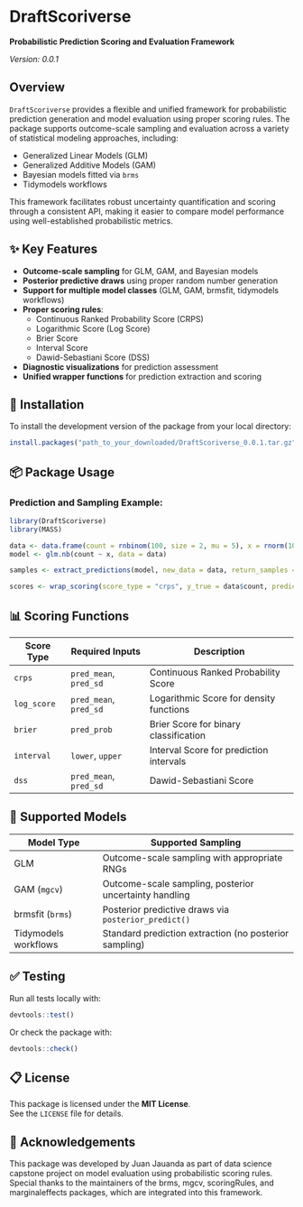 # DraftScoriverse

**Probabilistic Prediction Scoring and Evaluation Framework**

*Version: 0.0.1*

## Overview

`DraftScoriverse` provides a flexible and unified framework for probabilistic prediction generation and model evaluation using proper scoring rules. The package supports outcome-scale sampling and evaluation across a variety of statistical modeling approaches, including:

- Generalized Linear Models (GLM)
- Generalized Additive Models (GAM)
- Bayesian models fitted via `brms`
- Tidymodels workflows

This framework facilitates robust uncertainty quantification and scoring through a consistent API, making it easier to compare model performance using well-established probabilistic metrics.

## ✨ Key Features

- **Outcome-scale sampling** for GLM, GAM, and Bayesian models
- **Posterior predictive draws** using proper random number generation
- **Support for multiple model classes** (GLM, GAM, brmsfit, tidymodels workflows)
- **Proper scoring rules**:
  - Continuous Ranked Probability Score (CRPS)
  - Logarithmic Score (Log Score)
  - Brier Score
  - Interval Score
  - Dawid-Sebastiani Score (DSS)
- **Diagnostic visualizations** for prediction assessment
- **Unified wrapper functions** for prediction extraction and scoring

## 🚀 Installation

To install the development version of the package from your local directory:

```r
install.packages("path_to_your_downloaded/DraftScoriverse_0.0.1.tar.gz", repos = NULL, type = "source")
```

## 📦 Package Usage

### Prediction and Sampling Example:

```r
library(DraftScoriverse)
library(MASS)

data <- data.frame(count = rnbinom(100, size = 2, mu = 5), x = rnorm(100))
model <- glm.nb(count ~ x, data = data)

samples <- extract_predictions(model, new_data = data, return_samples = TRUE, n_samples = 100)

scores <- wrap_scoring(score_type = "crps", y_true = data$count, predictions = samples)
```

## 📊 Scoring Functions

| Score Type  | Required Inputs                | Description                                 |
|-------------|---------------------------------|---------------------------------------------|
| `crps`      | `pred_mean`, `pred_sd`          | Continuous Ranked Probability Score        |
| `log_score` | `pred_mean`, `pred_sd`          | Logarithmic Score for density functions    |
| `brier`     | `pred_prob`                     | Brier Score for binary classification      |
| `interval`  | `lower`, `upper`                | Interval Score for prediction intervals    |
| `dss`       | `pred_mean`, `pred_sd`          | Dawid-Sebastiani Score                     |

## 📂 Supported Models

| Model Type           | Supported Sampling                        |
|----------------------|--------------------------------------------|
| GLM                  | Outcome-scale sampling with appropriate RNGs |
| GAM (`mgcv`)         | Outcome-scale sampling, posterior uncertainty handling |
| brmsfit (`brms`)     | Posterior predictive draws via `posterior_predict()` |
| Tidymodels workflows | Standard prediction extraction (no posterior sampling) |

## ✅ Testing

Run all tests locally with:

```r
devtools::test()
```

Or check the package with:

```r
devtools::check()
```

## 📋 License

This package is licensed under the **MIT License**.  
See the `LICENSE` file for details.

## 🙌 Acknowledgements
This package was developed by Juan Jauanda as part of data science capstone project on model evaluation using probabilistic scoring rules.
Special thanks to the maintainers of the brms, mgcv, scoringRules, and marginaleffects packages, which are integrated into this framework.
